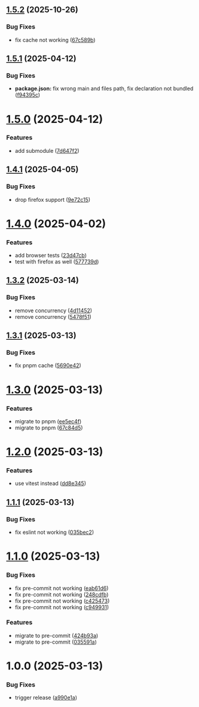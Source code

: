 ## [1.5.2](https://github.com/34j/create-minimal-package/compare/v1.5.1...v1.5.2) (2025-10-26)


### Bug Fixes

* fix cache not working ([67c589b](https://github.com/34j/create-minimal-package/commit/67c589b20feed3d21f93a6c27e6d17f457cc1508))

## [1.5.1](https://github.com/34j/create-minimal-package/compare/v1.5.0...v1.5.1) (2025-04-12)


### Bug Fixes

* **package.json:** fix wrong main and files path, fix declaration not bundled ([f94395c](https://github.com/34j/create-minimal-package/commit/f94395c65af65457079b51de87c9d7877dfaca36))

# [1.5.0](https://github.com/34j/create-minimal-package/compare/v1.4.1...v1.5.0) (2025-04-12)


### Features

* add submodule ([7d647f2](https://github.com/34j/create-minimal-package/commit/7d647f29ef1ff3d2a8371e8607c28d6321a3662c))

## [1.4.1](https://github.com/34j/create-minimal-package/compare/v1.4.0...v1.4.1) (2025-04-05)


### Bug Fixes

* drop firefox support ([9e72c15](https://github.com/34j/create-minimal-package/commit/9e72c1578e545c63cb44f2fa2b11825b158ac838))

# [1.4.0](https://github.com/34j/create-minimal-package/compare/v1.3.2...v1.4.0) (2025-04-02)


### Features

* add browser tests ([23d47cb](https://github.com/34j/create-minimal-package/commit/23d47cb74559c00aa7f5f4447c99b38634388b69))
* test with firefox as well ([577739d](https://github.com/34j/create-minimal-package/commit/577739dd205d69263b81d4abf48659799fd1578a))

## [1.3.2](https://github.com/34j/create-minimal-package/compare/v1.3.1...v1.3.2) (2025-03-14)


### Bug Fixes

* remove concurrency ([4d11452](https://github.com/34j/create-minimal-package/commit/4d1145262119f1a97354b4a02a3ee1c753c070e2))
* remove concurrency ([5478f51](https://github.com/34j/create-minimal-package/commit/5478f519264a3e21b9cb43e1881d2036ececcc36))

## [1.3.1](https://github.com/34j/create-minimal-package/compare/v1.3.0...v1.3.1) (2025-03-13)


### Bug Fixes

* fix pnpm cache ([5690e42](https://github.com/34j/create-minimal-package/commit/5690e426475da41beba8f8e30f9927d0b1b68885))

# [1.3.0](https://github.com/34j/create-minimal-package/compare/v1.2.0...v1.3.0) (2025-03-13)


### Features

* migrate to pnpm ([ee5ec4f](https://github.com/34j/create-minimal-package/commit/ee5ec4f09dded28f8a498361696422cc2ef13412))
* migrate to pnpm ([67c84d5](https://github.com/34j/create-minimal-package/commit/67c84d592b7f2141ed5f8dafdca740d1406c1e22))

# [1.2.0](https://github.com/34j/create-minimal-package/compare/v1.1.1...v1.2.0) (2025-03-13)


### Features

* use vitest instead ([dd8e345](https://github.com/34j/create-minimal-package/commit/dd8e34504175dd760890df02fde5139da94dac5e))

## [1.1.1](https://github.com/34j/create-minimal-package/compare/v1.1.0...v1.1.1) (2025-03-13)


### Bug Fixes

* fix eslint not working ([035bec2](https://github.com/34j/create-minimal-package/commit/035bec298bfc17c7aba0a52dfc885c235c650503))

# [1.1.0](https://github.com/34j/create-minimal-package/compare/v1.0.0...v1.1.0) (2025-03-13)


### Bug Fixes

* fix pre-commit not working ([eab61d6](https://github.com/34j/create-minimal-package/commit/eab61d69d5b52cb636636b4f442978c45e31ba28))
* fix pre-commit not working ([248cdfb](https://github.com/34j/create-minimal-package/commit/248cdfba7ef8e8dc8f2d49579d9469d35c979bf1))
* fix pre-commit not working ([c425473](https://github.com/34j/create-minimal-package/commit/c425473dd99e042025be0b466d6b89bb969866f8))
* fix pre-commit not working ([c949931](https://github.com/34j/create-minimal-package/commit/c94993158bdfacd9874dcd7a5bce1c80fa0f5dd4))


### Features

* migrate to pre-commit ([424b93a](https://github.com/34j/create-minimal-package/commit/424b93a9786badaa27d363245f9afd544cc6a553))
* migrate to pre-commit ([035591a](https://github.com/34j/create-minimal-package/commit/035591a3c721a2f8231648330de4570fd30bcf6d))

# 1.0.0 (2025-03-13)


### Bug Fixes

* trigger release ([a990e1a](https://github.com/34j/create-minimal-package/commit/a990e1a07a856cd5fc8d754770b11faef6dac581))
